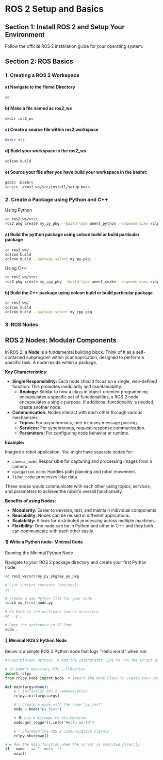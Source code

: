 # ROS 2 Setup and Basics

## Section 1: Install ROS 2 and Setup Your Environment

Follow the official ROS 2 installation guide for your operating system.

## Section 2: ROS Basics

### 1. Creating a ROS 2 Workspace

#### a) Navigate to the Home Directory

```bash
cd
```
#### b) Make a file named as ros2_ws
```bash
mkdir ros2_ws
```
#### c) Create a source file within ros2 workspace
```bash
mkdir src
```
#### d) Build your workspace in the ros2_ws
```bash
colcon build
```
#### e) Source your file after you have build your workspace in the bashrc
```bash
gedit .bashrc
source ~/ros2_ws/src/install/setup.bash
```
### 2. Create a  Package using Python and C++
Using Python
```bash
cd ros2_ws/src/
ros2 pkg create my_py_pkg --build-type ament_python --dependencies rclpy
```
#### a) Build the python package using colcon build or build particular package
```bash
cd ros2_ws/
colcon build
colcon build --package-select my_py_pkg
```
Using C++
```bash
cd ros2_ws/src/
ros2 pkg create my_cpp_pkg --build-type ament_cmake --dependencies rclpy

```


#### b) Build the C++ package using colcon build or build particular package
```bash
cd ros2_ws/
colcon build
colcon build --package-select my_cpp_pkg
```
### 3. ROS Nodes
## ROS 2 Nodes: Modular Components

In ROS 2, a **Node** is a fundamental building block. Think of it as a self-contained subprogram within your application, designed to perform a specific task. A node reside within a package.

**Key Characteristics:**

* **Single Responsibility:** Each node should focus on a single, well-defined function. This promotes modularity and maintainability.
    * **Analogy:** Similar to how a class in object-oriented programming encapsulates a specific set of functionalities, a ROS 2 node encapsulates a single purpose. If additional functionality is needed, create another node.
* **Communication:** Nodes interact with each other through various mechanisms:
    * **Topics:** For asynchronous, one-to-many message passing.
    * **Services:** For synchronous, request-response communication.
    * **Parameters:** For configuring node behavior at runtime.

**Example:**

Imagine a robot application. You might have separate nodes for:

* `camera_node`: Responsible for capturing and processing images from a camera.
* `navigation_node`: Handles path planning and robot movement.
* `lidar_node`: processes lidar data.

These nodes would communicate with each other using topics, services, and parameters to achieve the robot's overall functionality.

**Benefits of using Nodes:**

* **Modularity:** Easier to develop, test, and maintain individual components.
* **Reusability:** Nodes can be reused in different applications.
* **Scalability:** Allows for distributed processing across multiple machines.
* **Flexibility:** One node can be in Python and other in C++ and they both can communicate with each other easily.

#### 1) Write a Python node- Minimal Code

Running the Minimal Python Node

Navigate to your ROS 2 package directory and create your first Python node:

```bash
cd ros2_ws/src/my_py_pkg/my_py_pkg

# List current contents (optional)
ls

# Create a new Python file for your node
touch my_first_node.py

# Go back to the workspace source directory
cd ../..

# Open the workspace in VS Code
code .
```
#### 🐍 Minimal ROS 2 Python Node

Below is a simple ROS 2 Python node that logs "Hello world" when run:

```python
#!/usr/bin/env python3  # Add the interpreter line to run the script directly

# 📦 Import necessary ROS 2 libraries
import rclpy
from rclpy.node import Node  # Import the Node class to create your custom node

def main(args=None):
    # 🔧 Initialize ROS 2 communication
    rclpy.init(args=args)

    # 🧠 Create a node with the name "py_test"
    node = Node("py_test")

    # 🗣️ Log a message to the terminal
    node.get_logger().info("Hello world")

    # 🛑 Shutdown the ROS 2 communication cleanly
    rclpy.shutdown()

# ▶️ Run the main function when the script is executed directly
if __name__ == "__main__":
    main()




  


